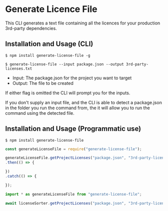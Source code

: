 # Generate Licence File

This CLI generates a text file containing all the licences for your production 3rd-party dependencies.

## Installation and Usage (CLI)
```
$ npm install generate-license-file -g

$ generate-license-file --input package.json --output 3rd-party-licenses.txt
```
- Input: The package.json for the project you want to target
- Output: The file to be created

If either flag is omitted the CLI will prompt you for the inputs.

If you don't supply an input file, and the CLI is able to detect a package.json in the folder you run the command from, the it will allow you to run the command using the detected file.

## Installation and Usage (Programmatic use)
```
$ npm install generate-license-file
```
```js
const generateLicenseFile = require("generate-license-file");

generateLicenseFile.getProjectLicenses("package.json", "3rd-party-licenses.txt")
.then(() => {

})
.catch(() => {

});
```
```ts
import * as generateLicenseFile from "generate-license-file";

await licenseSorter.getProjectLicenses("package.json", "3rd-party-licenses.txt");
```